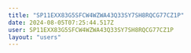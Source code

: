 ```yaml
---
title: "SP11EXX83G5SFCW4WZWA43Q33SY7SH8RQCG77CZ1P"
date: 2024-08-05T07:25:44.517Z
user: SP11EXX83G5SFCW4WZWA43Q33SY7SH8RQCG77CZ1P
layout: "users"
---
```

    